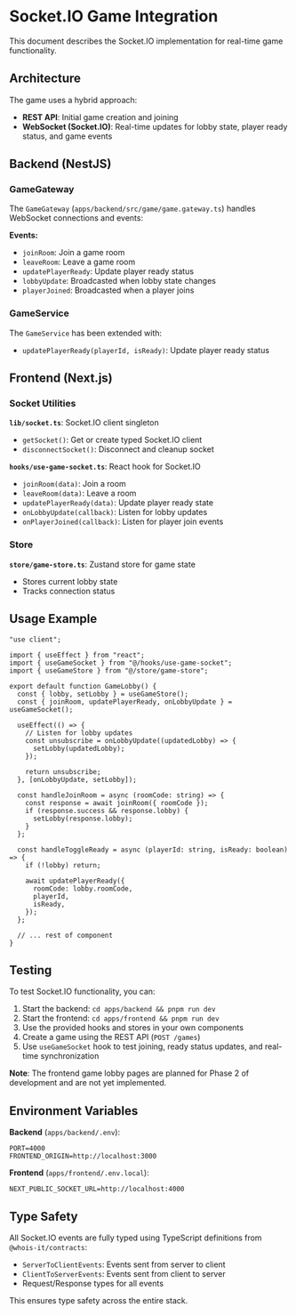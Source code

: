 # Socket.IO Game Integration

This document describes the Socket.IO implementation for real-time game functionality.

## Architecture

The game uses a hybrid approach:
- **REST API**: Initial game creation and joining
- **WebSocket (Socket.IO)**: Real-time updates for lobby state, player ready status, and game events

## Backend (NestJS)

### GameGateway

The `GameGateway` (`apps/backend/src/game/game.gateway.ts`) handles WebSocket connections and events:

**Events:**
- `joinRoom`: Join a game room
- `leaveRoom`: Leave a game room
- `updatePlayerReady`: Update player ready status
- `lobbyUpdate`: Broadcasted when lobby state changes
- `playerJoined`: Broadcasted when a player joins

### GameService

The `GameService` has been extended with:
- `updatePlayerReady(playerId, isReady)`: Update player ready status

## Frontend (Next.js)

### Socket Utilities

**`lib/socket.ts`**: Socket.IO client singleton
- `getSocket()`: Get or create typed Socket.IO client
- `disconnectSocket()`: Disconnect and cleanup socket

**`hooks/use-game-socket.ts`**: React hook for Socket.IO
- `joinRoom(data)`: Join a room
- `leaveRoom(data)`: Leave a room
- `updatePlayerReady(data)`: Update player ready state
- `onLobbyUpdate(callback)`: Listen for lobby updates
- `onPlayerJoined(callback)`: Listen for player join events

### Store

**`store/game-store.ts`**: Zustand store for game state
- Stores current lobby state
- Tracks connection status

## Usage Example

```tsx
"use client";

import { useEffect } from "react";
import { useGameSocket } from "@/hooks/use-game-socket";
import { useGameStore } from "@/store/game-store";

export default function GameLobby() {
  const { lobby, setLobby } = useGameStore();
  const { joinRoom, updatePlayerReady, onLobbyUpdate } = useGameSocket();

  useEffect(() => {
    // Listen for lobby updates
    const unsubscribe = onLobbyUpdate((updatedLobby) => {
      setLobby(updatedLobby);
    });

    return unsubscribe;
  }, [onLobbyUpdate, setLobby]);

  const handleJoinRoom = async (roomCode: string) => {
    const response = await joinRoom({ roomCode });
    if (response.success && response.lobby) {
      setLobby(response.lobby);
    }
  };

  const handleToggleReady = async (playerId: string, isReady: boolean) => {
    if (!lobby) return;
    
    await updatePlayerReady({
      roomCode: lobby.roomCode,
      playerId,
      isReady,
    });
  };

  // ... rest of component
}
```

## Testing

To test Socket.IO functionality, you can:

1. Start the backend: `cd apps/backend && pnpm run dev`
2. Start the frontend: `cd apps/frontend && pnpm run dev`
3. Use the provided hooks and stores in your own components
4. Create a game using the REST API (`POST /games`)
5. Use `useGameSocket` hook to test joining, ready status updates, and real-time synchronization

**Note**: The frontend game lobby pages are planned for Phase 2 of development and are not yet implemented.

## Environment Variables

**Backend** (`apps/backend/.env`):
```env
PORT=4000
FRONTEND_ORIGIN=http://localhost:3000
```

**Frontend** (`apps/frontend/.env.local`):
```env
NEXT_PUBLIC_SOCKET_URL=http://localhost:4000
```

## Type Safety

All Socket.IO events are fully typed using TypeScript definitions from `@whois-it/contracts`:
- `ServerToClientEvents`: Events sent from server to client
- `ClientToServerEvents`: Events sent from client to server
- Request/Response types for all events

This ensures type safety across the entire stack.
